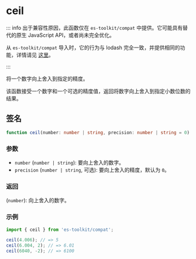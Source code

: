 # ceil

::: info
出于兼容性原因，此函数仅在 `es-toolkit/compat` 中提供。它可能具有替代的原生 JavaScript API，或者尚未完全优化。

从 `es-toolkit/compat` 导入时，它的行为与 lodash 完全一致，并提供相同的功能，详情请见 [这里](../../../compatibility.md)。

:::

将一个数字向上舍入到指定的精度。

该函数接受一个数字和一个可选的精度值，返回将数字向上舍入到指定小数位数的结果。

## 签名

```typescript
function ceil(number: number | string, precision: number | string = 0): number;
```

### 参数

- `number` (`number | string`): 要向上舍入的数字。
- `precision` (`number | string`, 可选): 要向上舍入的精度，默认为 `0`。

### 返回

(`number`): 向上舍入的数字。

### 示例

```typescript
import { ceil } from 'es-toolkit/compat';

ceil(4.006); // => 5
ceil(6.004, 2); // => 6.01
ceil(6040, -2); // => 6100
```
